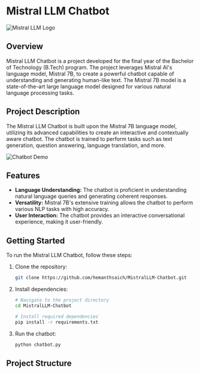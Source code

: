 # Mistral LLM Chatbot

![Mistral LLM Logo](https://github.com/hemanthsaich/MistralLLM-Chatbot/assets/91429511/6723edc9-5bc6-4372-ae54-5af49b99104a)

## Overview

Mistral LLM Chatbot is a project developed for the final year of the Bachelor of Technology (B.Tech) program. The project leverages Mistral AI's language model, Mistral 7B, to create a powerful chatbot capable of understanding and generating human-like text. The Mistral 7B model is a state-of-the-art large language model designed for various natural language processing tasks.

## Project Description

The Mistral LLM Chatbot is built upon the Mistral 7B language model, utilizing its advanced capabilities to create an interactive and contextually aware chatbot. The chatbot is trained to perform tasks such as text generation, question answering, language translation, and more.

![Chatbot Demo](https://github.com/hemanthsaich/MistralLLM-Chatbot/assets/91429511/ae533043-dff0-44f9-bf03-2f903a5e0f19)

## Features

- **Language Understanding:** The chatbot is proficient in understanding natural language queries and generating coherent responses.
- **Versatility:** Mistral 7B's extensive training allows the chatbot to perform various NLP tasks with high accuracy.
- **User Interaction:** The chatbot provides an interactive conversational experience, making it user-friendly.

## Getting Started

To run the Mistral LLM Chatbot, follow these steps:

1. Clone the repository:

    ```bash
    git clone https://github.com/hemanthsaich/MistralLLM-Chatbot.git
    ```

2. Install dependencies:

    ```bash
    # Navigate to the project directory
    cd MistralLLM-Chatbot
    
    # Install required dependencies
    pip install -r requirements.txt
    ```

3. Run the chatbot:

    ```bash
    python chatbot.py
    ```

## Project Structure

